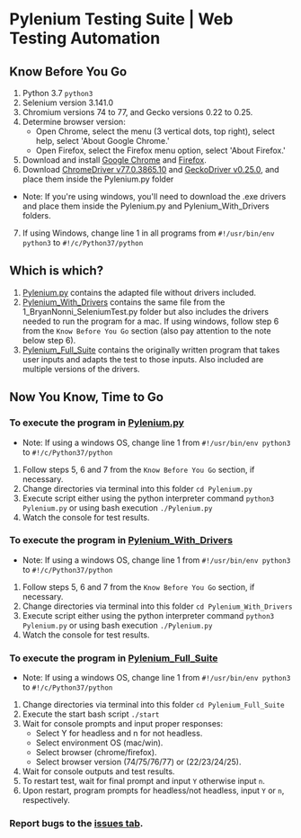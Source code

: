 # Pylenium Testing Suite | Web Testing Automation

## Know Before You Go 
1. Python 3.7 `python3`
2. Selenium version 3.141.0
3. Chromium versions 74 to 77, and Gecko versions 0.22 to 0.25.
4. Determine browser version:
     - Open Chrome, select the menu (3 vertical dots, top right), select help, select 'About Google Chrome.'
     - Open Firefox, select the Firefox menu option, select 'About Firefox.'
5. Download and install [Google Chrome](https://www.google.com/chrome/) and [Firefox](https://www.mozilla.org/firefox/download/thanks/).
6. Download [ChromeDriver v77.0.3865.10](https://chromedriver.storage.googleapis.com/index.html?path=77.0.3865.40/) and [GeckoDriver v0.25.0](https://github.com/mozilla/geckodriver/releases/tag/v0.25.0), and place them inside the Pylenium.py folder
* Note: If you're using windows, you'll need to download the .exe drivers and place them inside the Pylenium.py and Pylenium_With_Drivers folders.
7. If using Windows, change line 1 in all programs from `#!/usr/bin/env python3` to `#!/c/Python37/python`

## Which is which?
1. [Pylenium.py](./Pylenium.py) contains the adapted file without drivers included.
2. [Pylenium_With_Drivers](./Pylenium_With_Drivers) contains the same file from the 1_BryanNonni_SeleniumTest.py folder but also includes the drivers needed to run the program for a mac. If using windows, follow step 6 from the `Know Before You Go` section (also pay attention to the note below step 6). 
3. [Pylenium_Full_Suite](./Pylenium_Full_Suite) contains the originally written program that takes user inputs and adapts the test to those inputs. Also included are multiple versions of the drivers.

## Now You Know, Time to Go
### To execute the program in [Pylenium.py](./Pylenium.py/Pylenium.py)
* Note: If using a windows OS, change line 1 from `#!/usr/bin/env python3` to `#!/c/Python37/python`
1. Follow steps 5, 6 and 7 from the `Know Before You Go` section, if necessary.
2. Change directories via terminal into this folder `cd Pylenium.py`
3. Execute script either using the python interpreter command `python3 Pylenium.py` or using bash execution `./Pylenium.py`
4. Watch the console for test results.

### To execute the program in [Pylenium_With_Drivers](./Pylenium_With_Drivers/Pylenium.py)
* Note: If using a windows OS, change line 1 from `#!/usr/bin/env python3` to `#!/c/Python37/python`
1. Follow steps 5, 6 and 7 from the `Know Before You Go` section, if necessary.
2. Change directories via terminal into this folder `cd Pylenium_With_Drivers`
3. Execute script either using the python interpreter command `python3 Pylenium.py` or using bash execution `./Pylenium.py`
4. Watch the console for test results.

### To execute the program in [Pylenium_Full_Suite](./Pylenium_Full_Suite/Pylenium)
* Note: If using a windows OS, change line 1 from `#!/usr/bin/env python3` to `#!/c/Python37/python`
1. Change directories via terminal into this folder `cd Pylenium_Full_Suite`
1. Execute the start bash script `./start`
2. Wait for console prompts and input proper responses:
     - Select Y for headless and n for not headless.
     - Select environment OS (mac/win).
     - Select browser (chrome/firefox).
     - Select browser version (74/75/76/77) or (22/23/24/25).
3. Wait for console outputs and test results.
4. To restart test, wait for final prompt and input `Y` otherwise input `n`.
5. Upon restart, program prompts for headless/not headless, input `Y` or `n`, respectively.

### Report bugs to the [issues tab](https://github.com/bnonni/Pylenium/issues).
